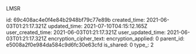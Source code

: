 LMSR

id: 69c408ac4e0f4e84b2948bf79c77e89b
created_time: 2021-06-03T01:21:17.321Z
updated_time: 2021-07-10T04:15:12.165Z
user_created_time: 2021-06-03T01:21:17.321Z
user_updated_time: 2021-06-03T01:21:17.321Z
encryption_cipher_text: 
encryption_applied: 0
parent_id: e5008a2f0e984da584c9d6fc30e63cfd
is_shared: 0
type_: 2